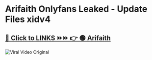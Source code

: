 
 # Arifaith Onlyfans Leaked - Update Files xidv4

## <h2><a href="https://clipsfans.com/Arifaith&ref=git">🔗 Click to LINKS ⏩⏩ 👉 🟢 Arifaith </a></h2>

<a href="https://clipsfans.com/Arifaith&ref=git" rel="nofollow" data-target="animated-image.originalLink"><img src="https://i.ibb.co.com/xMMVF88/686577567.gif" alt="Viral Video Original" style="max-width: 100%; display: inline-block;" data-target="animated-image.originalImage"></a>

